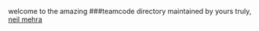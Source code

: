 welcome to the amazing
###teamcode directory
maintained by yours truly, [neil mehra](https://github.com/AsianKoala)